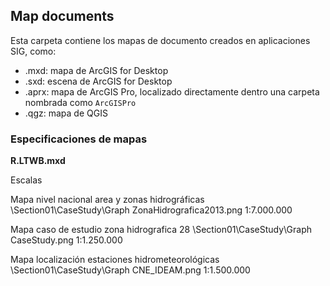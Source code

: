 ## Map documents

Esta carpeta contiene los mapas de documento creados en aplicaciones SIG, como:

* .mxd: mapa de ArcGIS for Desktop
* .sxd: escena de  ArcGIS for Desktop
* .aprx: mapa de ArcGIS Pro, localizado directamente dentro una carpeta nombrada como `ArcGISPro`
* .qgz: mapa de QGIS


### Especificaciones de mapas

**R.LTWB.mxd**

Escalas

Mapa nivel nacional area y zonas hidrográficas
\Section01\CaseStudy\Graph
ZonaHidrografica2013.png
1:7.000.000

Mapa caso de estudio zona hidrografica 28
\Section01\CaseStudy\Graph
CaseStudy.png
1:1.250.000
	
Mapa localización estaciones hidrometeorológicas
\Section01\CaseStudy\Graph
CNE_IDEAM.png
1:1.500.000